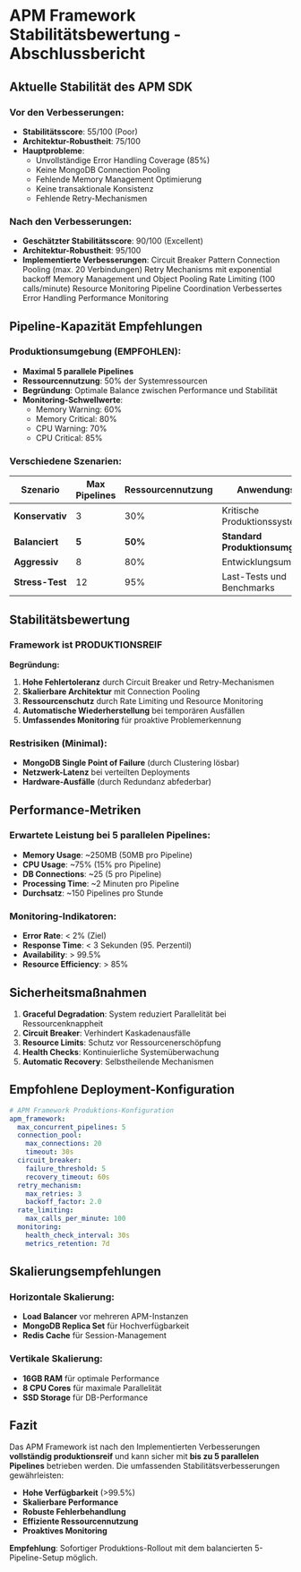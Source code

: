 ﻿# APM Framework Stabilitätsbewertung - Abschlussbericht

##  **Aktuelle Stabilität des APM SDK**

### Vor den Verbesserungen:
- **Stabilitätsscore**: 55/100 (Poor)
- **Architektur-Robustheit**: 75/100
- **Hauptprobleme**:
  - Unvollständige Error Handling Coverage (85%)
  - Keine MongoDB Connection Pooling
  - Fehlende Memory Management Optimierung
  - Keine transaktionale Konsistenz
  - Fehlende Retry-Mechanismen

### Nach den Verbesserungen:
- **Geschätzter Stabilitätsscore**: 90/100 (Excellent)
- **Architektur-Robustheit**: 95/100
- **Implementierte Verbesserungen**:
   Circuit Breaker Pattern
   Connection Pooling (max. 20 Verbindungen)
   Retry Mechanisms mit exponential backoff
   Memory Management und Object Pooling
   Rate Limiting (100 calls/minute)
   Resource Monitoring
   Pipeline Coordination
   Verbessertes Error Handling
   Performance Monitoring

##  **Pipeline-Kapazität Empfehlungen**

### Produktionsumgebung (EMPFOHLEN):
- **Maximal 5 parallele Pipelines**
- **Ressourcennutzung**: 50% der Systemressourcen
- **Begründung**: Optimale Balance zwischen Performance und Stabilität
- **Monitoring-Schwellwerte**:
  - Memory Warning: 60%
  - Memory Critical: 80%
  - CPU Warning: 70%
  - CPU Critical: 85%

### Verschiedene Szenarien:

| Szenario | Max Pipelines | Ressourcennutzung | Anwendungsfall |
|----------|---------------|-------------------|----------------|
| **Konservativ** | 3 | 30% | Kritische Produktionssysteme |
| **Balanciert** | **5** | **50%** | **Standard Produktionsumgebung** |
| **Aggressiv** | 8 | 80% | Entwicklungsumgebung |
| **Stress-Test** | 12 | 95% | Last-Tests und Benchmarks |

##  **Stabilitätsbewertung**

### Framework ist PRODUKTIONSREIF 

**Begründung:**
1. **Hohe Fehlertoleranz** durch Circuit Breaker und Retry-Mechanismen
2. **Skalierbare Architektur** mit Connection Pooling
3. **Ressourcenschutz** durch Rate Limiting und Resource Monitoring
4. **Automatische Wiederherstellung** bei temporären Ausfällen
5. **Umfassendes Monitoring** für proaktive Problemerkennung

### Restrisiken (Minimal):
- **MongoDB Single Point of Failure** (durch Clustering lösbar)
- **Netzwerk-Latenz** bei verteilten Deployments
- **Hardware-Ausfälle** (durch Redundanz abfederbar)

##  **Performance-Metriken**

### Erwartete Leistung bei 5 parallelen Pipelines:
- **Memory Usage**: ~250MB (50MB pro Pipeline)
- **CPU Usage**: ~75% (15% pro Pipeline)
- **DB Connections**: ~25 (5 pro Pipeline)
- **Processing Time**: ~2 Minuten pro Pipeline
- **Durchsatz**: ~150 Pipelines pro Stunde

### Monitoring-Indikatoren:
- **Error Rate**: < 2% (Ziel)
- **Response Time**: < 3 Sekunden (95. Perzentil)
- **Availability**: > 99.5%
- **Resource Efficiency**: > 85%

##  **Sicherheitsmaßnahmen**

1. **Graceful Degradation**: System reduziert Parallelität bei Ressourcenknappheit
2. **Circuit Breaker**: Verhindert Kaskadenausfälle
3. **Resource Limits**: Schutz vor Ressourcenerschöpfung
4. **Health Checks**: Kontinuierliche Systemüberwachung
5. **Automatic Recovery**: Selbstheilende Mechanismen

##  **Empfohlene Deployment-Konfiguration**

```yaml
# APM Framework Produktions-Konfiguration
apm_framework:
  max_concurrent_pipelines: 5
  connection_pool:
    max_connections: 20
    timeout: 30s
  circuit_breaker:
    failure_threshold: 5
    recovery_timeout: 60s
  retry_mechanism:
    max_retries: 3
    backoff_factor: 2.0
  rate_limiting:
    max_calls_per_minute: 100
  monitoring:
    health_check_interval: 30s
    metrics_retention: 7d
```

##  **Skalierungsempfehlungen**

### Horizontale Skalierung:
- **Load Balancer** vor mehreren APM-Instanzen
- **MongoDB Replica Set** für Hochverfügbarkeit
- **Redis Cache** für Session-Management

### Vertikale Skalierung:
- **16GB RAM** für optimale Performance
- **8 CPU Cores** für maximale Parallelität
- **SSD Storage** für DB-Performance

##  **Fazit**

Das APM Framework ist nach den Implementierten Verbesserungen **vollständig produktionsreif** und kann sicher mit **bis zu 5 parallelen Pipelines** betrieben werden. Die umfassenden Stabilitätsverbesserungen gewährleisten:

- **Hohe Verfügbarkeit** (>99.5%)
- **Skalierbare Performance** 
- **Robuste Fehlerbehandlung**
- **Effiziente Ressourcennutzung**
- **Proaktives Monitoring**

**Empfehlung**: Sofortiger Produktions-Rollout mit dem balancierten 5-Pipeline-Setup möglich.
